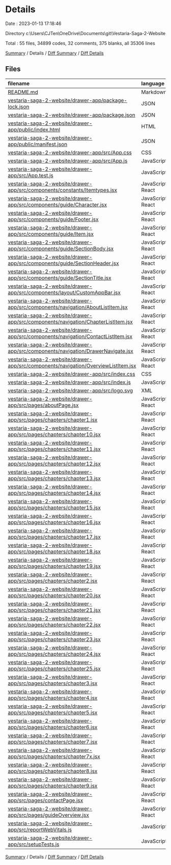 # Details

Date : 2023-01-13 17:18:46

Directory c:\\Users\\CJTen\\OneDrive\\Documents\\git\\Vestaria-Saga-2-Website

Total : 55 files,  34899 codes, 32 comments, 375 blanks, all 35306 lines

[Summary](results.md) / Details / [Diff Summary](diff.md) / [Diff Details](diff-details.md)

## Files
| filename | language | code | comment | blank | total |
| :--- | :--- | ---: | ---: | ---: | ---: |
| [README.md](/README.md) | Markdown | 16 | 0 | 5 | 21 |
| [vestaria-saga-2-website/drawer-app/package-lock.json](/vestaria-saga-2-website/drawer-app/package-lock.json) | JSON | 29,618 | 0 | 1 | 29,619 |
| [vestaria-saga-2-website/drawer-app/package.json](/vestaria-saga-2-website/drawer-app/package.json) | JSON | 44 | 0 | 1 | 45 |
| [vestaria-saga-2-website/drawer-app/public/index.html](/vestaria-saga-2-website/drawer-app/public/index.html) | HTML | 23 | 23 | 1 | 47 |
| [vestaria-saga-2-website/drawer-app/public/manifest.json](/vestaria-saga-2-website/drawer-app/public/manifest.json) | JSON | 25 | 0 | 1 | 26 |
| [vestaria-saga-2-website/drawer-app/src/App.css](/vestaria-saga-2-website/drawer-app/src/App.css) | CSS | 33 | 0 | 6 | 39 |
| [vestaria-saga-2-website/drawer-app/src/App.js](/vestaria-saga-2-website/drawer-app/src/App.js) | JavaScript | 78 | 0 | 3 | 81 |
| [vestaria-saga-2-website/drawer-app/src/App.test.js](/vestaria-saga-2-website/drawer-app/src/App.test.js) | JavaScript | 7 | 0 | 2 | 9 |
| [vestaria-saga-2-website/drawer-app/src/components/constants/Itemtypes.jsx](/vestaria-saga-2-website/drawer-app/src/components/constants/Itemtypes.jsx) | JavaScript React | 6 | 1 | 1 | 8 |
| [vestaria-saga-2-website/drawer-app/src/components/guide/Character.jsx](/vestaria-saga-2-website/drawer-app/src/components/guide/Character.jsx) | JavaScript React | 17 | 1 | 3 | 21 |
| [vestaria-saga-2-website/drawer-app/src/components/guide/Footer.jsx](/vestaria-saga-2-website/drawer-app/src/components/guide/Footer.jsx) | JavaScript React | 11 | 0 | 1 | 12 |
| [vestaria-saga-2-website/drawer-app/src/components/guide/Item.jsx](/vestaria-saga-2-website/drawer-app/src/components/guide/Item.jsx) | JavaScript React | 12 | 0 | 2 | 14 |
| [vestaria-saga-2-website/drawer-app/src/components/guide/SectionBody.jsx](/vestaria-saga-2-website/drawer-app/src/components/guide/SectionBody.jsx) | JavaScript React | 18 | 0 | 2 | 20 |
| [vestaria-saga-2-website/drawer-app/src/components/guide/SectionHeader.jsx](/vestaria-saga-2-website/drawer-app/src/components/guide/SectionHeader.jsx) | JavaScript React | 19 | 0 | 2 | 21 |
| [vestaria-saga-2-website/drawer-app/src/components/guide/SectionTitle.jsx](/vestaria-saga-2-website/drawer-app/src/components/guide/SectionTitle.jsx) | JavaScript React | 19 | 0 | 2 | 21 |
| [vestaria-saga-2-website/drawer-app/src/components/layout/CustomAppBar.jsx](/vestaria-saga-2-website/drawer-app/src/components/layout/CustomAppBar.jsx) | JavaScript React | 16 | 0 | 4 | 20 |
| [vestaria-saga-2-website/drawer-app/src/components/navigation/AboutListItem.jsx](/vestaria-saga-2-website/drawer-app/src/components/navigation/AboutListItem.jsx) | JavaScript React | 26 | 0 | 3 | 29 |
| [vestaria-saga-2-website/drawer-app/src/components/navigation/ChapterListItem.jsx](/vestaria-saga-2-website/drawer-app/src/components/navigation/ChapterListItem.jsx) | JavaScript React | 26 | 0 | 3 | 29 |
| [vestaria-saga-2-website/drawer-app/src/components/navigation/ContactListItem.jsx](/vestaria-saga-2-website/drawer-app/src/components/navigation/ContactListItem.jsx) | JavaScript React | 26 | 0 | 3 | 29 |
| [vestaria-saga-2-website/drawer-app/src/components/navigation/DrawerNavigate.jsx](/vestaria-saga-2-website/drawer-app/src/components/navigation/DrawerNavigate.jsx) | JavaScript React | 136 | 0 | 7 | 143 |
| [vestaria-saga-2-website/drawer-app/src/components/navigation/OverviewListItem.jsx](/vestaria-saga-2-website/drawer-app/src/components/navigation/OverviewListItem.jsx) | JavaScript React | 26 | 0 | 3 | 29 |
| [vestaria-saga-2-website/drawer-app/src/index.css](/vestaria-saga-2-website/drawer-app/src/index.css) | CSS | 175 | 0 | 35 | 210 |
| [vestaria-saga-2-website/drawer-app/src/index.js](/vestaria-saga-2-website/drawer-app/src/index.js) | JavaScript | 12 | 3 | 3 | 18 |
| [vestaria-saga-2-website/drawer-app/src/logo.svg](/vestaria-saga-2-website/drawer-app/src/logo.svg) | XML | 1 | 0 | 0 | 1 |
| [vestaria-saga-2-website/drawer-app/src/pages/aboutPage.jsx](/vestaria-saga-2-website/drawer-app/src/pages/aboutPage.jsx) | JavaScript React | 15 | 0 | 2 | 17 |
| [vestaria-saga-2-website/drawer-app/src/pages/chapters/chapter1.jsx](/vestaria-saga-2-website/drawer-app/src/pages/chapters/chapter1.jsx) | JavaScript React | 158 | 0 | 10 | 168 |
| [vestaria-saga-2-website/drawer-app/src/pages/chapters/chapter10.jsx](/vestaria-saga-2-website/drawer-app/src/pages/chapters/chapter10.jsx) | JavaScript React | 162 | 0 | 10 | 172 |
| [vestaria-saga-2-website/drawer-app/src/pages/chapters/chapter11.jsx](/vestaria-saga-2-website/drawer-app/src/pages/chapters/chapter11.jsx) | JavaScript React | 185 | 0 | 11 | 196 |
| [vestaria-saga-2-website/drawer-app/src/pages/chapters/chapter12.jsx](/vestaria-saga-2-website/drawer-app/src/pages/chapters/chapter12.jsx) | JavaScript React | 119 | 0 | 9 | 128 |
| [vestaria-saga-2-website/drawer-app/src/pages/chapters/chapter13.jsx](/vestaria-saga-2-website/drawer-app/src/pages/chapters/chapter13.jsx) | JavaScript React | 131 | 0 | 10 | 141 |
| [vestaria-saga-2-website/drawer-app/src/pages/chapters/chapter14.jsx](/vestaria-saga-2-website/drawer-app/src/pages/chapters/chapter14.jsx) | JavaScript React | 232 | 0 | 10 | 242 |
| [vestaria-saga-2-website/drawer-app/src/pages/chapters/chapter15.jsx](/vestaria-saga-2-website/drawer-app/src/pages/chapters/chapter15.jsx) | JavaScript React | 92 | 0 | 8 | 100 |
| [vestaria-saga-2-website/drawer-app/src/pages/chapters/chapter16.jsx](/vestaria-saga-2-website/drawer-app/src/pages/chapters/chapter16.jsx) | JavaScript React | 160 | 0 | 10 | 170 |
| [vestaria-saga-2-website/drawer-app/src/pages/chapters/chapter17.jsx](/vestaria-saga-2-website/drawer-app/src/pages/chapters/chapter17.jsx) | JavaScript React | 275 | 0 | 12 | 287 |
| [vestaria-saga-2-website/drawer-app/src/pages/chapters/chapter18.jsx](/vestaria-saga-2-website/drawer-app/src/pages/chapters/chapter18.jsx) | JavaScript React | 251 | 0 | 11 | 262 |
| [vestaria-saga-2-website/drawer-app/src/pages/chapters/chapter19.jsx](/vestaria-saga-2-website/drawer-app/src/pages/chapters/chapter19.jsx) | JavaScript React | 134 | 0 | 9 | 143 |
| [vestaria-saga-2-website/drawer-app/src/pages/chapters/chapter2.jsx](/vestaria-saga-2-website/drawer-app/src/pages/chapters/chapter2.jsx) | JavaScript React | 142 | 0 | 12 | 154 |
| [vestaria-saga-2-website/drawer-app/src/pages/chapters/chapter20.jsx](/vestaria-saga-2-website/drawer-app/src/pages/chapters/chapter20.jsx) | JavaScript React | 240 | 0 | 11 | 251 |
| [vestaria-saga-2-website/drawer-app/src/pages/chapters/chapter21.jsx](/vestaria-saga-2-website/drawer-app/src/pages/chapters/chapter21.jsx) | JavaScript React | 231 | 0 | 12 | 243 |
| [vestaria-saga-2-website/drawer-app/src/pages/chapters/chapter22.jsx](/vestaria-saga-2-website/drawer-app/src/pages/chapters/chapter22.jsx) | JavaScript React | 203 | 0 | 10 | 213 |
| [vestaria-saga-2-website/drawer-app/src/pages/chapters/chapter23.jsx](/vestaria-saga-2-website/drawer-app/src/pages/chapters/chapter23.jsx) | JavaScript React | 252 | 0 | 11 | 263 |
| [vestaria-saga-2-website/drawer-app/src/pages/chapters/chapter24.jsx](/vestaria-saga-2-website/drawer-app/src/pages/chapters/chapter24.jsx) | JavaScript React | 107 | 0 | 11 | 118 |
| [vestaria-saga-2-website/drawer-app/src/pages/chapters/chapter25.jsx](/vestaria-saga-2-website/drawer-app/src/pages/chapters/chapter25.jsx) | JavaScript React | 96 | 0 | 10 | 106 |
| [vestaria-saga-2-website/drawer-app/src/pages/chapters/chapter3.jsx](/vestaria-saga-2-website/drawer-app/src/pages/chapters/chapter3.jsx) | JavaScript React | 161 | 0 | 12 | 173 |
| [vestaria-saga-2-website/drawer-app/src/pages/chapters/chapter4.jsx](/vestaria-saga-2-website/drawer-app/src/pages/chapters/chapter4.jsx) | JavaScript React | 155 | 0 | 10 | 165 |
| [vestaria-saga-2-website/drawer-app/src/pages/chapters/chapter5.jsx](/vestaria-saga-2-website/drawer-app/src/pages/chapters/chapter5.jsx) | JavaScript React | 199 | 0 | 11 | 210 |
| [vestaria-saga-2-website/drawer-app/src/pages/chapters/chapter6.jsx](/vestaria-saga-2-website/drawer-app/src/pages/chapters/chapter6.jsx) | JavaScript React | 137 | 0 | 13 | 150 |
| [vestaria-saga-2-website/drawer-app/src/pages/chapters/chapter7.jsx](/vestaria-saga-2-website/drawer-app/src/pages/chapters/chapter7.jsx) | JavaScript React | 153 | 0 | 10 | 163 |
| [vestaria-saga-2-website/drawer-app/src/pages/chapters/chapter7x.jsx](/vestaria-saga-2-website/drawer-app/src/pages/chapters/chapter7x.jsx) | JavaScript React | 144 | 0 | 10 | 154 |
| [vestaria-saga-2-website/drawer-app/src/pages/chapters/chapter8.jsx](/vestaria-saga-2-website/drawer-app/src/pages/chapters/chapter8.jsx) | JavaScript React | 193 | 0 | 11 | 204 |
| [vestaria-saga-2-website/drawer-app/src/pages/chapters/chapter9.jsx](/vestaria-saga-2-website/drawer-app/src/pages/chapters/chapter9.jsx) | JavaScript React | 105 | 0 | 7 | 112 |
| [vestaria-saga-2-website/drawer-app/src/pages/contactPage.jsx](/vestaria-saga-2-website/drawer-app/src/pages/contactPage.jsx) | JavaScript React | 15 | 0 | 2 | 17 |
| [vestaria-saga-2-website/drawer-app/src/pages/guideOverview.jsx](/vestaria-saga-2-website/drawer-app/src/pages/guideOverview.jsx) | JavaScript React | 49 | 0 | 3 | 52 |
| [vestaria-saga-2-website/drawer-app/src/reportWebVitals.js](/vestaria-saga-2-website/drawer-app/src/reportWebVitals.js) | JavaScript | 12 | 0 | 2 | 14 |
| [vestaria-saga-2-website/drawer-app/src/setupTests.js](/vestaria-saga-2-website/drawer-app/src/setupTests.js) | JavaScript | 1 | 4 | 1 | 6 |

[Summary](results.md) / Details / [Diff Summary](diff.md) / [Diff Details](diff-details.md)